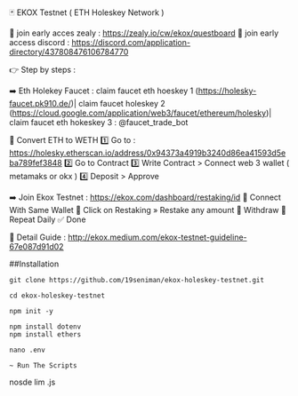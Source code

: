 🃏 EKOX Testnet ( ETH Holeskey Network )

📌 join early acces zealy : https://zealy.io/cw/ekox/questboard
📌 join early access discord : https://discord.com/application-directory/437808476106784770

 👉 Step by steps : 

➡️ Eth Holekey Faucet : claim faucet eth hoeskey 1 (https://holesky-faucet.pk910.de/)| claim faucet holeskey 2  (https://cloud.google.com/application/web3/faucet/ethereum/holesky)| claim faucet eth hokeskey 3 : @faucet_trade_bot

🔁 Convert ETH to WETH
1️⃣ Go to : https://holesky.etherscan.io/address/0x94373a4919b3240d86ea41593d5eba789fef3848
2️⃣ Go to Contract
3️⃣ Write Contract > Connect  web 3 wallet ( metamaks or okx )
4️⃣ Deposit > Approve

➡️ Join Ekox Testnet : https://ekox.com/dashboard/restaking/id
🔘 Connect With Same Wallet
🔘 Click on Restaking » Restake any amount
🔘 Withdraw
🔘 Repeat Daily
✅ Done

📕 Detail Guide : http://ekox.medium.com/ekox-testnet-guideline-67e087d91d02

##Installation

```
git clone https://github.com/19seniman/ekox-holeskey-testnet.git
```
```
cd ekox-holeskey-testnet
```
```
npm init -y
```
```
npm install dotenv
npm install ethers
```
```
nano .env
```
```
~ Run The Scripts 
```
nosde lim .js
```
